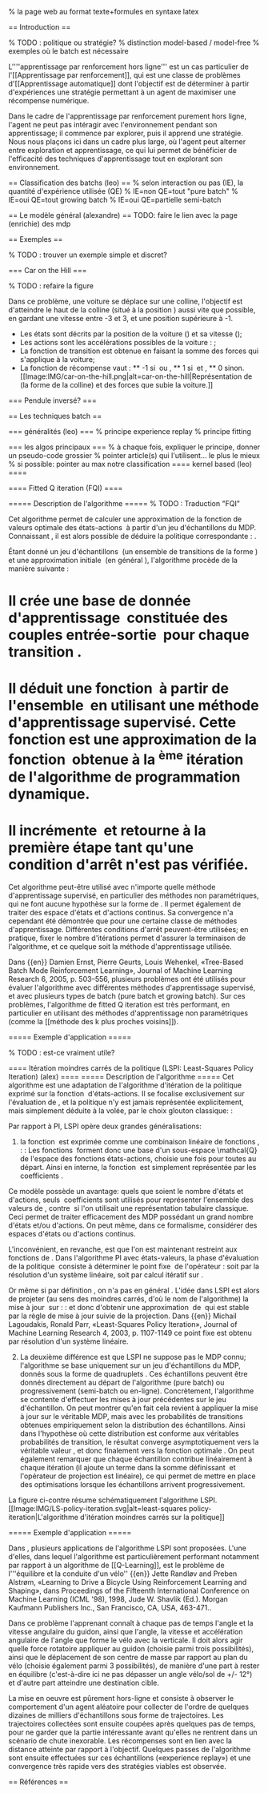 % la page web au format texte+formules en syntaxe latex

== Introduction ==

% TODO : politique ou stratégie?
% distinction model-based / model-free
% exemples où le batch est nécessaire

L''''apprentissage par renforcement hors ligne''' est un cas particulier de l'[[Apprentissage par renforcement]], qui est une classe de problèmes d'[[Apprentissage automatique]] dont l'objectif est de déterminer à partir d'expériences une stratégie permettant à un agent de maximiser une récompense numérique.

Dans le cadre de l'apprentissage par renforcement purement hors ligne, l'agent ne peut pas intéragir avec l'environnement pendant son apprentissage; il commence par explorer, puis il apprend une stratégie. Nous nous plaçons ici dans un cadre plus large, où l'agent peut alterner entre exploration et apprentissage, ce qui lui permet de bénéficier de l'efficacité des techniques d'apprentissage tout en explorant son environnement.

== Classification des batchs (leo) ==
% selon interaction ou pas (IE), la quantité d'expérience utilisée (QE)
% IE=non QE=tout "pure batch"
% IE=oui QE=tout growing batch
% IE=oui QE=partielle semi-batch

== Le modèle général (alexandre) ==
TODO: faire le lien avec la page (enrichie) des mdp

== Exemples ==

% TODO : trouver un exemple simple et discret?

=== Car on the Hill ===

% TODO : refaire la figure

Dans ce problème, une voiture se déplace sur une colline, l'objectif est d'atteindre le haut de la colline (situé à la position <math>p = 1</math>) aussi vite que possible, en gardant une vitesse entre -3 et 3, et une position supérieure à -1.

 * Les états sont décrits par la position de la voiture (<math>p \in \[-1, 1\]</math>) et sa vitesse (<math>s \in \[-3,3\]</math>);
 * Les actions sont les accélérations possibles de la voiture : <math>a \in \{-4, 4\}</math>;
 * La fonction de transition est obtenue en faisant la somme des forces qui s'applique à la voiture;
 * La fonction de récompense vaut :
 ** -1 si <math>p < 1</math> ou <math>s \in [-3, 3]</math>,
 ** 1 si <math>p \geq 1</math> et <math>s \not\in [-3, 3]</math>,
 ** 0 sinon.
[[Image:IMG/car-on-the-hill.png|alt=car-on-the-hill|Représentation de <math>Hill(p)</math> (la forme de la colline) et des forces que subie la voiture.]]

=== Pendule inversé? ===

== Les techniques batch ==

=== généralités (leo) ===
% principe experience replay
% principe fitting

=== les algos principaux ===
% à chaque fois, expliquer le principe, donner un pseudo-code grossier
% pointer article(s) qui l'utilisent... le plus le mieux
% si possible: pointer au max notre classification
==== kernel based (leo) ====

==== Fitted Q iteration (FQI) ====

===== Description de l'algorithme =====
% TODO : Traduction "FQI"

Cet algorithme permet de calculer une approximation de la fonction de valeurs optimale des états-actions <math>Q</math> à partir d'un jeu d'échantillons du MDP. Connaissant <math>Q</math>, il est alors possible de déduire la politique correspondante : <math>\pi(s)=\arg\max_{a\in A}Q(s,a)</math>. 

Étant donné un jeu d'échantillons <math>\mathcal{F}</math> (un ensemble de transitions de la forme <math>(s,a,r,s')</math>) et une approximation initiale <math>\hat{Q}^0</math> (en général <math>\hat{Q}^0(s,a) = 0</math>), l'algorithme procède de la manière suivante :

# Il crée une base de donnée d'apprentissage <math>P</math> constituée des couples entrée-sortie <math>(s,a) \to r+\gamma\max_{a' \in A}\hat{Q}^i(s,a)</math> pour chaque transition <math>(s,a,r,s') \in \mathcal{F}</math>.
# Il déduit une fonction <math>\hat{Q}^{i+1}</math> à partir de l'ensemble <math>P</math> en utilisant une méthode d'apprentissage supervisé. Cette fonction est une approximation de la fonction <math>Q^{i+1}</math> obtenue à la <math>i+1</math><sup>ème</sup> itération de l'algorithme de programmation dynamique.
# Il incrémente <math>i</math> et retourne à la première étape tant qu'une condition d'arrêt n'est pas vérifiée.

Cet algorithme peut-être utilisé avec n'importe quelle méthode d'apprentissage supervisé, en particulier des méthodes non paramétriques, qui ne font aucune hypothèse sur la forme de <math>Q</math>. Il permet également de traiter des espace d'états et d'actions continus. Sa convergence n'a cependant été démontrée que pour une certaine classe de méthodes d'apprentissage. Différentes conditions d'arrêt peuvent-être utilisées; en pratique, fixer le nombre d'itérations permet d'assurer la terminaison de l'algorithme, et ce quelque soit la méthode d'apprentissage utilisée.

Dans <ref name="FQI">{{en}} Damien Ernst, Pierre Geurts, Louis Wehenkel, «Tree-Based Batch Mode Reinforcement Learning», Journal of Machine Learning Research 6, 2005, p. 503–556</ref>, plusieurs problèmes ont été utilisés pour évaluer l'algorithme avec différentes méthodes d'apprentissage supervisé, et avec plusieurs types de batch (pure batch et growing batch). Sur ces problèmes, l'algorithme de fitted Q iteration est très performant, en particulier en utilisant des méthodes d'apprentissage non paramétriques (comme la [[méthode des k plus proches voisins]]).

===== Exemple d'application =====

% TODO : est-ce vraiment utile?

==== Itération moindres carrés de la politique (LSPI: Least-Squares Policy Iteration) (alex) ====
===== Description de l'algorithme =====
Cet algorithme est une adaptation de l'algorithme d'itération de la politique exprimé sur la fonction <math>Q</math> d'états-actions.
Il se focalise exclusivement sur l'évaluation de <math>Q</math>, et la politique n'y est jamais représentée explicitement, mais simplement déduite à la volée, par le choix glouton classique:
:<math>\pi(s)=\arg\max_{a\in A}Q(s,a)</math>

Par rapport à PI, LSPI opère deux grandes généralisations:

1. la fonction <math>Q</math> est exprimée comme une combinaison linéaire de fonctions <math>\phi_i</math>, <math>i=1,\dots,k</math>:
:<math>Q(s,a) = \sum_{i=1}^k w_i\phi_i(s,a).</math>
Les fonctions <math>\phi_i</math> forment donc une base d'un sous-espace \mathcal{Q} de l'espace des fonctions états-actions, choisie une fois pour toutes au départ.
Ainsi en interne, la fonction <math>Q</math> est simplement représentée par les <math>k</math> coefficients <math>w_i</math>.

Ce modèle possède un avantage: quels que soient le nombre d'états et d'actions, seuls <math>k</math> coefficients sont utilisés pour représenter l'ensemble des valeurs de <math>Q</math>, contre <math>|S|\times |A|</math> si l'on utilisait une représentation tabulaire classique.
Ceci permet de traiter efficacement des MDP possédant un grand nombre d'états et/ou d'actions.
On peut même, dans ce formalisme, considérer des espaces d'états ou d'actions continus.

L'inconvénient, en revanche, est que l'on est maintenant restreint aux fonctions de <math>\mathcal{Q}</math>.
Dans l'algorithme PI avec états-valeurs, la phase d'évaluation de la politique <math>\pi</math> consiste à déterminer le point fixe <math>Q^\pi</math> de l'opérateur
:<math> K(Q)(s, a) = \sum_{s'\in S} [R(s,a,s') + \gamma Q(s', \pi(s'))]T(s,a,s'),</math>
soit par la résolution d'un système linéaire, soit par calcul itératif sur <math>K</math>.

Or même si par définition <math>Q\in \mathcal{Q}</math>, on n'a pas en général <math>K(Q)\in\mathcal{Q}</math>. 
L'idée dans LSPI est alors de projeter (au sens des moindres carrés, d'où le nom de l'algorithme) la mise à jour <math>K(Q)</math> sur <math>\mathcal{Q}</math>:
:<math>K'(Q) = \mathcal{P}^\perp_\mathcal{Q}(K(Q)),</math>
et donc d'obtenir une approximation <math>\hat Q^\pi</math> de <math>Q^\pi</math> qui est stable par la règle de mise à jour suivie de la projection.
Dans 
<ref name="LSPI">{{en}} Michail Lagoudakis, Ronald Parr, «Least-Squares Policy Iteration», Journal of Machine Learning Research 4, 2003, p. 1107-1149</ref>
ce point fixe est obtenu par résolution d'un système linéaire.

2. La deuxième différence est que LSPI ne suppose pas le MDP connu; l'algorithme se base uniquement sur un jeu d'échantillons du MDP, donnés sous la forme de quadruplets <math>(s,a,r,s')</math>.
Ces échantillons peuvent être donnés directement au départ de l'algorithme (pure batch) ou progressivement (semi-batch ou en-ligne).
Concrètement, l'algorithme se contente d'effectuer les mises à jour précédentes sur le jeu d'échantillon.
On peut montrer qu'en fait cela revient à appliquer la mise à jour sur le véritable MDP, mais avec les probabilités de transitions <math>T(s,a,s')</math> obtenues empiriquement selon la distribution des échantillons. 
Ainsi dans l'hypothèse où cette distribution est conforme aux véritables probabilités de transition, le résultat converge asymptotiquement vers la véritable valeur <math>Q^\pi</math>, et donc finalement vers la fonction optimale <math>Q^*</math>.
On peut également remarquer que chaque échantillon contribue linéairement à chaque itération (il ajoute un terme dans la somme définissant <math>K</math> et l'opérateur de projection est linéaire), ce qui permet de mettre en place des optimisations lorsque les échantillons arrivent progressivement.

La figure ci-contre résume schématiquement l'algorithme LSPI.
[[Image:IMG/LS-policy-iteration.svg|alt=least-squares policy-iteration|L'algorithme d'itération moindres carrés sur la politique]]

===== Exemple d'application =====

Dans <ref name="LSPI"/>, plusieurs applications de l'algorithme LSPI sont proposées.
L'une d'elles, dans lequel l'algorithme est particulièrement performant notamment par rapport à un algorithme de [[Q-Learning]], est le problème de l'''équilibre et la conduite d'un vélo''
<ref name="">{{en}} Jette Randløv and Preben Alstrøm, «Learning to Drive a Bicycle Using Reinforcement Learning and Shaping», dans Proceedings of the Fifteenth International Conference on Machine Learning (ICML '98), 1998, Jude W. Shavlik (Ed.). Morgan Kaufmann Publishers Inc., San Francisco, CA, USA, 463-471.</ref>.

Dans ce problème l'apprenant connaît à chaque pas de temps l'angle et la vitesse angulaire du guidon, ainsi que l'angle, la vitesse et accélération angulaire de l'angle que forme le vélo avec la verticale.
Il doit alors agir quelle force rotatoire appliquer au guidon (choisie parmi trois possibilités), ainsi que le déplacement de son centre de masse par rapport au plan du vélo (choisie également parmi 3 possibilités), de manière d'une part à rester en équilibre (c'est-à-dire ici ne pas dépasser un angle vélo/sol de +/- 12°) et d'autre part atteindre une destination cible.

La mise en oeuvre est pûrement hors-ligne et consiste à observer le comportement d'un agent aléatoire pour collecter de l'ordre de quelques dizaines de milliers d'échantillons sous forme de trajectoires.
Les trajectoires collectées sont ensuite coupées après quelques pas de temps, pour ne garder que la partie intéressante avant qu'elles ne rentrent dans un scénario de chute inexorable. 
Les récompenses sont en lien avec la distance atteinte par rapport à l'objectif.
Quelques passes de l'algorithme sont ensuite effectuées sur ces échantillons («experience replay») et une convergence très rapide vers des stratégies viables est observée.

== Références ==
<!-- ne rien écrire ici, la mise en forme est automatique à partir des <ref> du document -->

